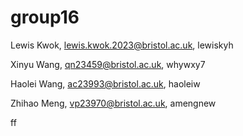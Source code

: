 # group16

Lewis Kwok, lewis.kwok.2023@bristol.ac.uk, lewiskyh

Xinyu Wang, qn23459@bristol.ac.uk, whywxy7

Haolei Wang, ac23993@bristol.ac.uk, haoleiw

Zhihao Meng, vp23970@bristol.ac.uk, amengnew

ff
